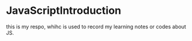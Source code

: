 # JavaScriptIntroduction
this is my respo, whihc is used to record my learning notes or codes about JS.
